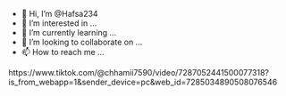 - 👋 Hi, I’m @Hafsa234
- 👀 I’m interested in ...
- 🌱 I’m currently learning ...
- 💞️ I’m looking to collaborate on ...
- 📫 How to reach me ...

<!---
Hafsa234/Hafsa234 is a ✨ special ✨ repository because its `README.md` (this file) appears on your GitHub profile.
You can click the Preview link to take a look at your changes.
--->https://www.tiktok.com/@chhamii7590/video/7287052441500077318?is_from_webapp=1&sender_device=pc&web_id=7285034890508076546
